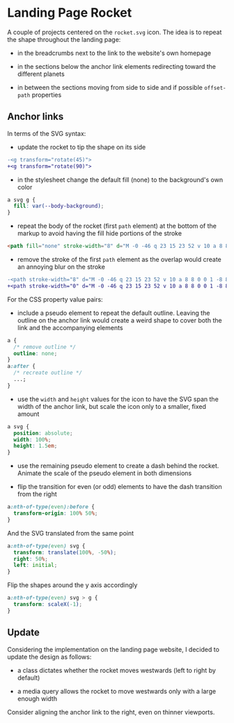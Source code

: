 # Landing Page Rocket

A couple of projects centered on the `rocket.svg` icon. The idea is to repeat the shape throughout the landing page:

- in the breadcrumbs next to the link to the website's own homepage

- in the sections below the anchor link elements redirecting toward the different planets

- in between the sections moving from side to side and if possible `offset-path` properties

## Anchor links

In terms of the SVG syntax:

- update the rocket to tip the shape on its side

```diff
-<g transform="rotate(45)">
+<g transform="rotate(90)">
```

- in the stylesheet change the default fill (none) to the background's own color

```css
a svg g {
  fill: var(--body-background);
}
```

- repeat the body of the rocket (first `path` element) at the bottom of the markup to avoid having the fill hide portions of the stroke

```html
<path fill="none" stroke-width="8" d="M -0 -46 q 23 15 23 52 v 10 a 8 8 0 0 1 -8 8 h -30 a 8 8 0 0 1 -8 -8 v -10 q 0 -37 23 -52" />
```

- remove the stroke of the first `path` element as the overlap would create an annoying blur on the stroke

```diff
-<path stroke-width="8" d="M -0 -46 q 23 15 23 52 v 10 a 8 8 0 0 1 -8 8 h -30 a 8 8 0 0 1 -8 -8 v -10 q 0 -37 23 -52" />
+<path stroke-width="0" d="M -0 -46 q 23 15 23 52 v 10 a 8 8 0 0 1 -8 8 h -30 a 8 8 0 0 1 -8 -8 v -10 q 0 -37 23 -52" />
```

For the CSS property value pairs:

- include a pseudo element to repeat the default outline. Leaving the outline on the anchor link would create a weird shape to cover both the link and the accompanying elements

```css
a {
  /* remove outline */
  outline: none;
}
a:after {
  /* recreate outline */
  ...;
}
```

- use the `width` and `height` values for the icon to have the SVG span the width of the anchor link, but scale the icon only to a smaller, fixed amount

```css
a svg {
  position: absolute;
  width: 100%;
  height: 1.5em;
}
```

- use the remaining pseudo element to create a dash behind the rocket. Animate the scale of the pseudo element in both dimensions

- flip the transition for even (or odd) elements to have the dash transition from the right

```css
a:nth-of-type(even):before {
  transform-origin: 100% 50%;
}
```

And the SVG translated from the same point

```css
a:nth-of-type(even) svg {
  transform: translate(100%, -50%);
  right: 50%;
  left: initial;
}
```

Flip the shapes around the y axis accordingly

```css
a:nth-of-type(even) svg > g {
  transform: scaleX(-1);
}
```

## Update

Considering the implementation on the landing page website, I decided to update the design as follows:

- a class dictates whether the rocket moves westwards (left to right by default)

- a media query allows the rocket to move westwards only with a large enough width

Consider aligning the anchor link to the right, even on thinner viewports.
